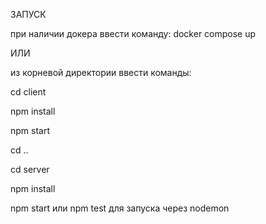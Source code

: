 ЗАПУСК

при наличии докера ввести команду:
docker compose up

ИЛИ

из корневой директории ввести команды:

cd client

npm install

npm start

cd ..

cd server

npm install

npm start или npm test для запуска через nodemon

